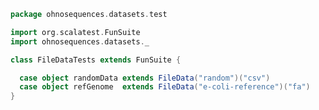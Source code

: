 
```scala
package ohnosequences.datasets.test

import org.scalatest.FunSuite
import ohnosequences.datasets._

class FileDataTests extends FunSuite {

  case object randomData extends FileData("random")("csv")
  case object refGenome  extends FileData("e-coli-reference")("fa")
}

```




[main/scala/data.scala]: ../../main/scala/data.scala.md
[main/scala/fileData.scala]: ../../main/scala/fileData.scala.md
[main/scala/package.scala]: ../../main/scala/package.scala.md
[main/scala/resources.scala]: ../../main/scala/resources.scala.md
[test/scala/Datasets.scala]: Datasets.scala.md
[test/scala/fileData.scala]: fileData.scala.md